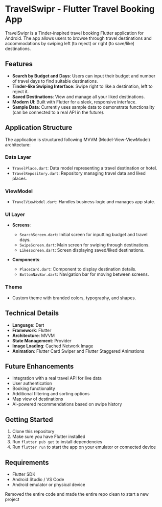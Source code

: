 # TravelSwipr - Flutter Travel Booking App

TravelSwipr is a Tinder-inspired travel booking Flutter application for Android. The app allows users to browse through travel destinations and accommodations by swiping left (to reject) or right (to save/like) destinations.

## Features

- **Search by Budget and Days**: Users can input their budget and number of travel days to find suitable destinations.
- **Tinder-like Swiping Interface**: Swipe right to like a destination, left to reject it.
- **Saved Destinations**: View and manage all your liked destinations.
- **Modern UI**: Built with Flutter for a sleek, responsive interface.
- **Sample Data**: Currently uses sample data to demonstrate functionality (can be connected to a real API in the future).

## Application Structure

The application is structured following MVVM (Model-View-ViewModel) architecture:

### Data Layer
- `TravelPlace.dart`: Data model representing a travel destination or hotel.
- `TravelRepository.dart`: Repository managing travel data and liked places.

### ViewModel
- `TravelViewModel.dart`: Handles business logic and manages app state.

### UI Layer
- **Screens**:
  - `SearchScreen.dart`: Initial screen for inputting budget and travel days.
  - `SwipeScreen.dart`: Main screen for swiping through destinations.
  - `LikesScreen.dart`: Screen displaying saved/liked destinations.
  
- **Components**:
  - `PlaceCard.dart`: Component to display destination details.
  - `BottomNavBar.dart`: Navigation bar for moving between screens.

### Theme
- Custom theme with branded colors, typography, and shapes.

## Technical Details

- **Language**: Dart
- **Framework**: Flutter
- **Architecture**: MVVM
- **State Management**: Provider
- **Image Loading**: Cached Network Image
- **Animation**: Flutter Card Swiper and Flutter Staggered Animations
  
## Future Enhancements

- Integration with a real travel API for live data
- User authentication
- Booking functionality
- Additional filtering and sorting options
- Map view of destinations
- AI-powered recommendations based on swipe history

## Getting Started

1. Clone this repository
2. Make sure you have Flutter installed
3. Run `flutter pub get` to install dependencies
4. Run `flutter run` to start the app on your emulator or connected device

## Requirements

- Flutter SDK
- Android Studio / VS Code
- Android emulator or physical device



Removed the entire code and made the entire repo clean to start a new project